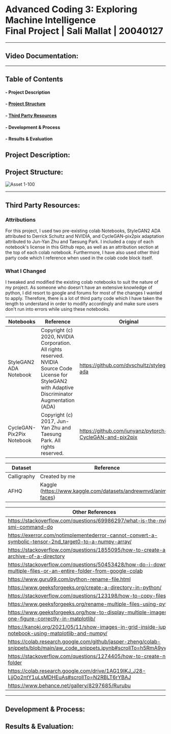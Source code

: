# Advanced Coding 3: Exploring Machine Intelligence <br> Final Project | Sali Mallat | 20040127

<hr>

## Video Documentation:

<hr>

## Table of Contents

#### - Project Description
#### - [Project Structure](https://github.com/s-mallat/FinalProject_AdvCoding3/blob/main/README.md#project-structure)
#### - [Third Party Resources](https://github.com/s-mallat/FinalProject_AdvCoding3/blob/main/README.md#third-party-resources)
#### - Development & Process
#### - Results & Evaluation

## Project Description:

## Project Structure:

![Asset 1-100](https://user-images.githubusercontent.com/92052904/174483211-41665523-dce5-4ce3-bff3-31d625cc5381.jpg)

<hr>

## Third Party Resources:

### Attributions
For this project, I used two pre-existing colab Notebooks, StyleGAN2 ADA attributed to Derrick Schultz and NVIDIA, and CycleGAN-pix2pix adaptation attributed to Jun-Yan Zhu and Taesung Park. I included a copy of each notebook's license in this Github repo, as well as an attribution section at the top of each colab notebook. Furthermore, I have also used other third party code which I reference when used in the colab code block itself.

### What I Changed
I tweaked and modified the existing colab notebooks to suit the nature of my project. As someone who doesn't have an extensive knowledge of python, I did resort to google and forums for most of the changes I wanted to apply. Therefore, there is a lot of third party code which I have taken the length to understand in order to modify accordingly and make sure users don't run into errors while using these notebooks.

  
| Notebooks  | Reference | Original |
| ------------- | ------------- |------------- |
| StyleGAN2 ADA Notebook  | Copyright (c) 2020, NVIDIA Corporation. All rights reserved. NVIDIA Source Code License for StyleGAN2 with Adaptive Discriminator Augmentation (ADA)  | https://github.com/dvschultz/stylegan2-ada  |
| CycleGAN-Pix2Pix Notebook  | Copyright (c) 2017, Jun-Yan Zhu and Taesung Park. All rights reserved.  | https://github.com/junyanz/pytorch-CycleGAN-and-pix2pix  |

| Dataset | Reference |
| ------- | --------- |
| Calligraphy | Created by me |
| AFHQ | Kaggle (https://www.kaggle.com/datasets/andrewmvd/animal-faces) |

| Other References  |
| ---------- |
| https://stackoverflow.com/questions/69986297/what-is-the-nvidia-smi-command-do  |
| https://exerror.com/notimplementederror-cannot-convert-a-symbolic-tensor-2nd_target0-to-a-numpy-array/ |
| https://stackoverflow.com/questions/1855095/how-to-create-a-zip-archive-of-a-directory |
| https://stackoverflow.com/questions/50453428/how-do-i-download-multiple-files-or-an-entire-folder-from-google-colab |
| https://www.guru99.com/python-rename-file.html |
| https://www.geeksforgeeks.org/create-a-directory-in-python/ |
| https://stackoverflow.com/questions/123198/how-to-copy-files | 
| https://www.geeksforgeeks.org/rename-multiple-files-using-python/ |
| https://www.geeksforgeeks.org/how-to-display-multiple-images-in-one-figure-correctly-in-matplotlib/ | 
| https://kanoki.org/2021/05/11/show-images-in-grid-inside-jupyter-notebook-using-matplotlib-and-numpy/ |
| https://colab.research.google.com/github/jasper-zheng/colab-snippets/blob/main/aw_code_snippets.ipynb#scrollTo=h5RmA9ywA4a- |
| https://stackoverflow.com/questions/1274405/how-to-create-new-folder |
| https://colab.research.google.com/drive/1AG19IKJ_J28-LjjOo2ntY1uLsMDHEuAs#scrollTo=N2RBLT6rYBAJ | 
| https://www.behance.net/gallery/8297685/Rurubu |

<hr>

## Development & Process:
## Results & Evaluation:


